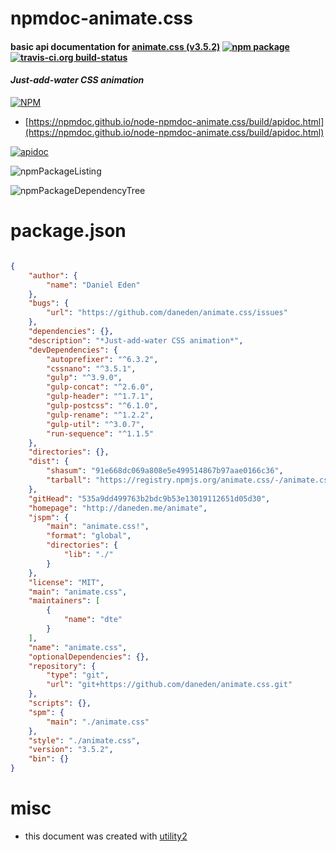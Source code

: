 # npmdoc-animate.css

#### basic api documentation for  [animate.css (v3.5.2)](http://daneden.me/animate)  [![npm package](https://img.shields.io/npm/v/npmdoc-animate.css.svg?style=flat-square)](https://www.npmjs.org/package/npmdoc-animate.css) [![travis-ci.org build-status](https://api.travis-ci.org/npmdoc/node-npmdoc-animate.css.svg)](https://travis-ci.org/npmdoc/node-npmdoc-animate.css)

#### *Just-add-water CSS animation*

[![NPM](https://nodei.co/npm/animate.css.png?downloads=true&downloadRank=true&stars=true)](https://www.npmjs.com/package/animate.css)

- [https://npmdoc.github.io/node-npmdoc-animate.css/build/apidoc.html](https://npmdoc.github.io/node-npmdoc-animate.css/build/apidoc.html)

[![apidoc](https://npmdoc.github.io/node-npmdoc-animate.css/build/screenCapture.buildCi.browser.%252Ftmp%252Fbuild%252Fapidoc.html.png)](https://npmdoc.github.io/node-npmdoc-animate.css/build/apidoc.html)

![npmPackageListing](https://npmdoc.github.io/node-npmdoc-animate.css/build/screenCapture.npmPackageListing.svg)

![npmPackageDependencyTree](https://npmdoc.github.io/node-npmdoc-animate.css/build/screenCapture.npmPackageDependencyTree.svg)



# package.json

```json

{
    "author": {
        "name": "Daniel Eden"
    },
    "bugs": {
        "url": "https://github.com/daneden/animate.css/issues"
    },
    "dependencies": {},
    "description": "*Just-add-water CSS animation*",
    "devDependencies": {
        "autoprefixer": "^6.3.2",
        "cssnano": "^3.5.1",
        "gulp": "^3.9.0",
        "gulp-concat": "^2.6.0",
        "gulp-header": "^1.7.1",
        "gulp-postcss": "^6.1.0",
        "gulp-rename": "^1.2.2",
        "gulp-util": "^3.0.7",
        "run-sequence": "^1.1.5"
    },
    "directories": {},
    "dist": {
        "shasum": "91e668dc069a808e5e499514867b97aae0166c36",
        "tarball": "https://registry.npmjs.org/animate.css/-/animate.css-3.5.2.tgz"
    },
    "gitHead": "535a9dd499763b2bdc9b53e13019112651d05d30",
    "homepage": "http://daneden.me/animate",
    "jspm": {
        "main": "animate.css!",
        "format": "global",
        "directories": {
            "lib": "./"
        }
    },
    "license": "MIT",
    "main": "animate.css",
    "maintainers": [
        {
            "name": "dte"
        }
    ],
    "name": "animate.css",
    "optionalDependencies": {},
    "repository": {
        "type": "git",
        "url": "git+https://github.com/daneden/animate.css.git"
    },
    "scripts": {},
    "spm": {
        "main": "./animate.css"
    },
    "style": "./animate.css",
    "version": "3.5.2",
    "bin": {}
}
```



# misc
- this document was created with [utility2](https://github.com/kaizhu256/node-utility2)
